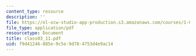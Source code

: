 ```yaml
---
content_type: resource
description: ''
file: https://ol-ocw-studio-app-production.s3.amazonaws.com/courses/1-017-computing-and-data-analysis-for-environmental-applications-fall-2003/f9d41246885e9c5e9d784753d4e9ac14_class03_11.pdf
file_type: application/pdf
resourcetype: Document
title: class03_11.pdf
uid: f9d41246-885e-9c5e-9d78-4753d4e9ac14
---
```

